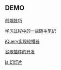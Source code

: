DEMO
--
[前端技巧](./front-skill)

[学习过程中的一些随手笔记](./_post)

[jQuery实现轮播器](./Imageroll)

[谷歌插件的开发](./chrome_devtool)

[js 幻灯片](./js_slide)

